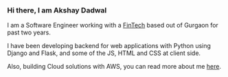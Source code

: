 ### Hi there, I am Akshay Dadwal

I am a Software Engineer working with a [FinTech](https://renewbuy.com) based out of Gurgaon for past two years. 

I have been developing backend for web applications with Python using Django and Flask, and some of the JS, HTML and CSS at client side. 

Also, building Cloud solutions with AWS, you can read more about me [here](https://dadwalakshay.github.io). 
